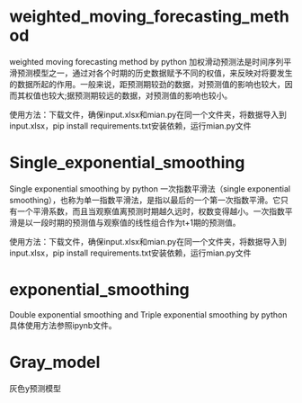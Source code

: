 # weighted_moving_forecasting_method
weighted moving forecasting method by python
加权滑动预测法是时间序列平滑预测模型之一，通过对各个时期的历史数据赋予不同的权值，来反映对将要发生的数据所起的作用。一般来说，距预测期较劲的数据，对预测值的影响也较大，因而其权值也较大;据预测期较远的数据，对预测值的影响也较小。

使用方法：下载文件，确保input.xlsx和mian.py在同一个文件夹，将数据导入到input.xlsx，pip install requirements.txt安装依赖，运行mian.py文件
# Single_exponential_smoothing
Single exponential smoothing by python
一次指数平滑法（single exponential smoothing），也称为单一指数平滑法，是指以最后的一个第一次指数平滑。它只有一个平滑系数，而且当观察值离预测时期越久远时，权数变得越小。一次指数平滑是以一段时期的预测值与观察值的线性组合作为t+1期的预测值。

使用方法：下载文件，确保input.xlsx和mian.py在同一个文件夹，将数据导入到input.xlsx，pip install requirements.txt安装依赖，运行mian.py文件

# exponential_smoothing
Double exponential smoothing and Triple exponential smoothing by python
具体使用方法参照ipynb文件。

# Gray_model
灰色y预测模型
